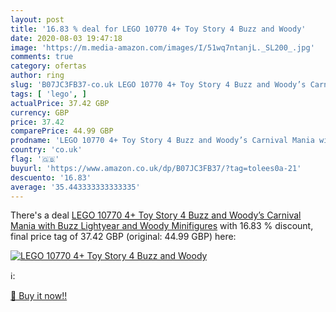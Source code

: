 ```yaml
---
layout: post
title: '16.83 % deal for LEGO 10770 4+ Toy Story 4 Buzz and Woody'
date: 2020-08-03 19:47:18
image: 'https://m.media-amazon.com/images/I/51wq7ntanjL._SL200_.jpg'
comments: true
category: ofertas
author: ring
slug: 'B07JC3FB37-co.uk LEGO 10770 4+ Toy Story 4 Buzz and Woody’s Carnival...'
tags: [ 'lego', ]
actualPrice: 37.42 GBP
currency: GBP
price: 37.42
comparePrice: 44.99 GBP
prodname: 'LEGO 10770 4+ Toy Story 4 Buzz and Woody’s Carnival Mania with Buzz Lightyear and Woody Minifigures'
country: 'co.uk'
flag: '🇬🇧'
buyurl: 'https://www.amazon.co.uk/dp/B07JC3FB37/?tag=tolees0a-21'
descuento: '16.83'
average: '35.443333333333335'
---
```


There's a deal [LEGO 10770 4+ Toy Story 4 Buzz and Woody’s Carnival Mania with Buzz Lightyear and Woody Minifigures](https://www.amazon.co.uk/dp/B07JC3FB37/?tag=tolees0a-21)  with  16.83 % discount, final price tag of  37.42 GBP (original: 44.99 GBP) here:

[![LEGO 10770 4+ Toy Story 4 Buzz and Woody](https://m.media-amazon.com/images/I/51wq7ntanjL._SL200_.jpg)](https://www.amazon.co.uk/dp/B07JC3FB37/?tag=tolees0a-21)

ℹ️:


[🛒 Buy it now!!](https://www.amazon.co.uk/dp/B07JC3FB37/?tag=tolees0a-21)
